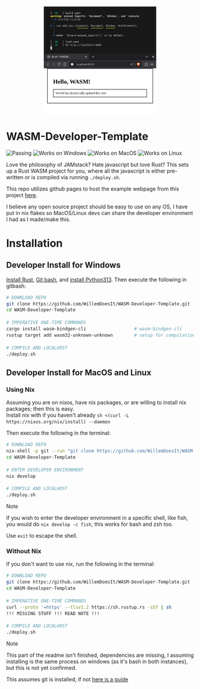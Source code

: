 <p align="center">
  <img width="60%" src="header.png">
</p>

# WASM-Developer-Template
![Passing](https://img.shields.io/badge/Build-Passing-green)
![Works on Windows](https://img.shields.io/badge/Works_on-Windows-green)
![Works on MacOS](https://img.shields.io/badge/Works_on-Macos-green)
![Works on Linux](https://img.shields.io/badge/Works_on-Linux-green)

Love the philosophy of JAMstack? Hate javascript but love Rust?
This sets up a Rust WASM project for you, where all the javascript is either pre-written or is compiled via running `./deploy.sh`.

This repo utilizes github pages to host the example webpage from this project [here](https://willemdoesit.github.io/WASM-Developer-Template/web/index).

I believe any open source project should be easy to use on any OS, I have put in nix flakes so MacOS/Linux devs can share the developer environment I had as I made/make this.

# Installation

## Developer Install for Windows
[Install Rust](https://www.rust-lang.org/tools/install), [Git bash](https://git-scm.com/downloads/win), and [install Python313](https://www.python.org/downloads/).
Then execute the following in gitbash:

```bash
# DOWNLOAD REPO
git clone https://github.com/WillemDoesIt/WASM-Developer-Template.git
cd WASM-Developer-Template

# IMPERATIVE ONE-TIME COMMANDS
cargo install wasm-bindgen-cli                  # wasm-bindgen-cli
rustup target add wasm32-unknown-unknown        # setup for compilation

# COMPILE AND LOCALHOST
./deploy.sh
```


## Developer Install for MacOS and Linux
### Using Nix
Assuming you are on nixos, have nix packages, or are willing to install nix packages; then this is easy. <br>
Install nix with if you haven't already `sh <(curl -L https://nixos.org/nix/install) --daemon`

Then execute the following in the terminal:
```bash
# DOWNLOAD REPO
nix-shell -p git --run "git clone https://github.com/WillemDoesIt/WASM-Developer-Template.git" 
cd WASM-Developer-Template

# ENTER DEVELOPER ENVIRONMENT
nix develop

# COMPILE AND LOCALHOST
./deploy.sh
```

> [!NOTE]
> If you wish to enter the developer environment in a specific shell, like fish, you would do `nix develop -c fish`, this works for bash and zsh too.
>
> Use `exit` to escape the shell.

### Without Nix 
If you don't want to use nix, run the following in the terminal:

```bash
# DOWNLOAD REPO
git clone https://github.com/WillemDoesIt/WASM-Developer-Template.git
cd WASM-Developer-Template

# IMPERATIVE ONE-TIME COMMANDS
curl --proto '=https' --tlsv1.2 https://sh.rustup.rs -sSf | sh
!!! MISSING STUFF !!! READ NOTE !!!

# COMPILE AND LOCALHOST
./deploy.sh
```

> [!NOTE]
> This part of the readme isn't finished, dependencies are missing, I assuming installing is the same process on windows (as it's bash in both instances), but this is not yet confirmed.
>
> This assumes git is installed, if not [here is a guide](https://git-scm.com/downloads/linux)
